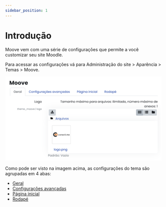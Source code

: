 ```yaml
---
sidebar_position: 1
---
```


# Introdução

Moove vem com uma série de configurações que permite a você customizar seu site Moodle.

Para acessar as configurações vá para Administração do site > Aparência > Temas > Moove.

![Moove settings](/img/theme_moove/img1.png)

Como pode ser visto na imagem acima, as configurações do tema são agrupadas em 4 abas:

- [Geral](./moove/settings/general)
- [Configurações avançadas](./moove/settings/advanced)
- [Página inicial](./moove/settings/frontpage)
- [Rodapé](./moove/settings/footer)
